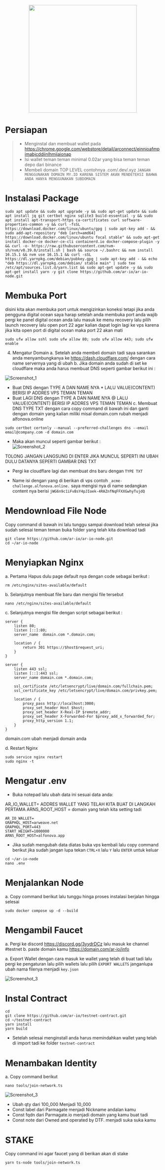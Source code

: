<p align="center">
  <img height="350" height="auto" src="https://pbs.twimg.com/profile_images/1572943803945738241/uzvOMcMb_400x400.jpg">
</p>

# Persiapan 
>-  Menginstal dan membuat wallet pada https://chrome.google.com/webstore/detail/arconnect/einnioafmpimabjcddiinlhmijaionap
>-  Isi wallet teman teman minimal 0.02ar yang bisa teman teman depo dari binance
>-  Membeli domain TOP LEVEL contohnya .com/.dev/.xyz `JANGAN MENGGUNAKAN DOMAIN MY.ID KARENA SISTEM AKAN MENDETEKSI BAHWA ANDA HANYA MENGGUNAKAN SUBDOMAIN`

# Instalasi Package
```
sudo apt update && sudo apt upgrade -y && sudo apt-get update && sudo apt install jq git certbot nginx sqlite3 build-essential -y && sudo apt install apt-transport-https ca-certificates curl software-properties-common -y && curl -fsSL https://download.docker.com/linux/ubuntu/gpg | sudo apt-key add - && sudo add-apt-repository "deb [arch=amd64] https://download.docker.com/linux/ubuntu focal stable" && sudo apt-get install docker-ce docker-ce-cli containerd.io docker-compose-plugin -y && curl -o- https://raw.githubusercontent.com/nvm-sh/nvm/v0.39.0/install.sh | bash && source ~/.bashrc && nvm install 16.15.1 && nvm use 16.15.1 && curl -sSL https://dl.yarnpkg.com/debian/pubkey.gpg | sudo apt-key add - && echo "deb https://dl.yarnpkg.com/debian/ stable main" | sudo tee /etc/apt/sources.list.d/yarn.list && sudo apt-get update -y && sudo apt-get install yarn -y git clone https://github.com/ar-io/ar-io-node.git
```
# Membuka Port 
disini kita akan membuka port untuk mengizinkan koneksi tetapi jika anda pengguna digital ocean saya harap setelah anda membuka port anda wajib pergi ke panel digital ocean anda lalu masuk ke menu recovery lalu pilih launch recovery lalu open port 22 agar kalian dapat login lagi ke vps karena jika kita open port di digital ocean maka port 22 akan mati
```
sudo ufw allow sshl sudo ufw allow 80; sudo ufw allow 443; sudo ufw enable
```

4. Mengatur Domain
a. Setelah anda membeli domain tadi saya sarankan anda menyambungkanya ke https://dash.cloudflare.com/ dengan cara name servernya yang di ubah
b. Jika domain anda sudah di set ke cloudflare maka anda harus membuat DNS seperti gambar berikut ini :

![Screenshot_1](https://i.ibb.co/Xzr0494/photo-2023-09-12-14-23-24.jpg)

- Buat DNS dengan TYPE A  DAN  NAME NYA * LALU VALUE(CONTENT) BERISI IP ADDRES VPS TEMAN TEMAN
- Buat LAGI DNS dengan TYPE A  DAN  NAME NYA @ LALU VALUE(CONTENT) BERISI IP ADDRES VPS TEMAN TEMAN
c. Membuat DNS TYPE TXT dengan cara copy command di bawah ini dan ganti dengan domain yang kalian miliki misal domain.com  rubah menjadi alfonova.online

```
sudo certbot certonly --manual --preferred-challenges dns --email email@company.com -d domain.com
````

- Maka akan muncul seperti gambar berikut :  
![Screenshot_2](https://i.ibb.co/yXvwW6Y/photo-2023-09-12-14-32-13.jpg)

TOLONG JANGAN LANGSUNG DI ENTER JIKA MUNCUL 
SEPERTI INI UBAH DULU DATANYA  SEPERTI GAMBAR DNS TXT

- Pergi ke cloudflare lagi dan membuat dns baru dengan  `TYPE TXT`

- Name isi dengan yang di berikan di vps contoh `_acme-challenge.alfonova.online.`  saya mengisi nya di name sedangkan content nya berisi `jWG6n9c1iFvBsY4pJIoek-4RAZnfNqFFXXGwhyTujdQ`


# Mendownload File Node
Copy command di bawah ini lalu tunggu sampai download telah selesai jika sudah selesai teman teman buka folder yang telah kita download tadi

```
git clone https://github.com/ar-io/ar-io-node.git
cd ~/ar-io-node
```

# Menyiapkan Nginx
a. Pertama Hapus dulu page default nya dengan code sebagai berikut : 

```
rm /etc/nginx/sites-available/default
```

b. Selanjutnya membuat file baru dan mengisi file tersebut

```
nano /etc/nginx/sites-available/default
```

c. Selanjutnya mengisi file dengan script sebagai berikut :

```
server {
    listen 80;
    listen [::]:80;
    server_name  domain.com *.domain.com;

    location / {
        return 301 https://$host$request_uri;
    }
}

server {
    listen 443 ssl;
    listen [::]:443 ssl;
    server_name domain.com *.domain.com;

    ssl_certificate /etc/letsencrypt/live/domain.com/fullchain.pem;
    ssl_certificate_key /etc/letsencrypt/live/domain.com/privkey.pem;

    location / {
        proxy_pass http://localhost:3000;
        proxy_set_header Host $host;
        proxy_set_header X-Real-IP $remote_addr;
        proxy_set_header X-Forwarded-For $proxy_add_x_forwarded_for;
        proxy_http_version 1.1;
    }
}
```
domain.com ubah menjadi domain anda

d. Restart Nginx
```
sudo service nginx restart
sudo nginx -t
```

# Mengatur .env
- Buka notepad lalu ubah data ini sesuai data anda:

AR_IO_WALLET= ADDRES WALLET YANG TELAH KITA BUAT DI LANGKAH PERTAMA
ARNS_ROOT_HOST = domain yang telah kita setting tadi

```
AR_IO_WALLET=
GRAPHQL_HOST=arweave.net
GRAPHQL_PORT=443
START_HEIGHT=1000000
ARNS_ROOT_HOST=alfonova.app
```

- Jika sudah mengubah data diatas buka vps kembali lalu copy command berikut jika sudah jangan lupa tekan `CTRL+X` lalu `Y` lalu `ENTER` untuk keluar

```
cd ~/ar-io-node
nano .env
```

# Menjalankan Node
a. Copy command berikut lalu tunggu hinga proses instalasi berjalan hingga selesai
```
sudo docker compose up -d --build
```

# Mengambil Faucet
a. Pergi ke discord https://discord.gg/3yydrDCz lalu masuk ke channel #testnet
b. paste domain kamu https://domain.com/ar-io/info 

a. Export Wallet dengan cara masuk ke wallet yang telah di buat tadi lalu pergi ke pengaturan lalu pilih wallets lalu pilih `EXPORT WALLETS` janganlupa ubah nama filenya menjadi `key.json`

![Screenshot_3](https://i.ibb.co/rHH543v/spaces-z0v-OSDGNUtqq-Ex-Cr6pq-Y-uploads-j-MBCtw-Xgm-Jes-Gg-OR9-V2h-image.webp)

#  Instal Contract

```
cd
git clone https://github.com/ar-io/testnet-contract.git
cd ~/testnet-contract
yarn install
yarn build
```
- Setelah selesai menginstall anda harus memindahkan wallet yang telah di import tadi ke folder `testnet-contract`

# Menambakan Identity 
a. Copy command berikut
```
nano tools/join-network.ts
```

![Screenshot_3](https://i.ibb.co/mJ6nG22/kokokok.jpg)

- Ubah qty dari 100_000 Menjadi 10_000
- Const label dari Parmagate menjadi Nickname andalan kamu
- Const fqdn dari Parmagate.io menjadi domain yang kamu buat tadi
- Const note dari Owned and operated by DTF. menjadi suka suka kamu


# STAKE
Copy command ini agar faucet yang di berikan akan di stake
```
yarn ts-node tools/join-network.ts
```

